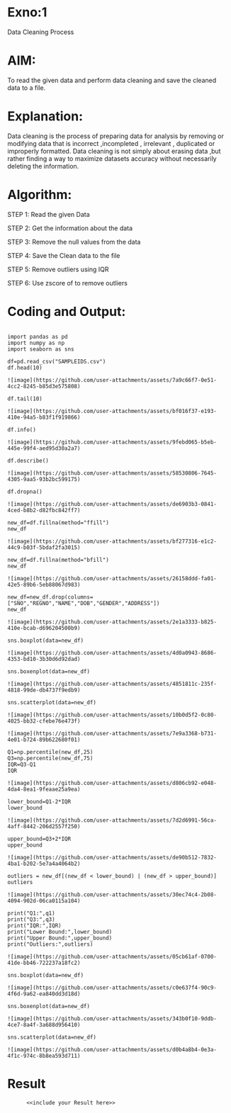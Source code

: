 # Exno:1
Data Cleaning Process

# AIM:
To read the given data and perform data cleaning and save the cleaned data to a file.

# Explanation:
Data cleaning is the process of preparing data for analysis by removing or modifying data that is incorrect ,incompleted , irrelevant , duplicated or improperly formatted. Data cleaning is not simply about erasing data ,but rather finding a way to maximize datasets accuracy without necessarily deleting the information.

# Algorithm:
STEP 1: Read the given Data

STEP 2: Get the information about the data

STEP 3: Remove the null values from the data

STEP 4: Save the Clean data to the file

STEP 5: Remove outliers using IQR

STEP 6: Use zscore of to remove outliers

# Coding and Output:
```

import pandas as pd
import numpy as np
import seaborn as sns

df=pd.read_csv("SAMPLEIDS.csv")
df.head(10)

![image](https://github.com/user-attachments/assets/7a9c66f7-0e51-4cc2-8245-b85d3e575808)

df.tail(10)

![image](https://github.com/user-attachments/assets/bf016f37-e193-410e-94a5-b83f1f919866)

df.info()

![image](https://github.com/user-attachments/assets/9febd065-b5eb-445e-99f4-aed95d30a2a7)

df.describe()

![image](https://github.com/user-attachments/assets/58530806-7645-4305-9aa5-93b2bc599175)

df.dropna()

![image](https://github.com/user-attachments/assets/de6903b3-0841-4ced-b8b2-d82fbc842ff7)

new_df=df.fillna(method="ffill")
new_df

![image](https://github.com/user-attachments/assets/bf277316-e1c2-44c9-b03f-5bdaf2fa3015)

new_df=df.fillna(method="bfill")
new_df

![image](https://github.com/user-attachments/assets/26158ddd-fa01-42e5-89b6-5eb88067d983)

new_df=new_df.drop(columns=["SNO","REGNO","NAME","DOB","GENDER","ADDRESS"])
new_df

![image](https://github.com/user-attachments/assets/2e1a3333-b825-410e-bcab-d696204500b9)

sns.boxplot(data=new_df)

![image](https://github.com/user-attachments/assets/4d0a0943-8686-4353-bd10-3b30d6d92dad)

sns.boxenplot(data=new_df)

![image](https://github.com/user-attachments/assets/4851811c-235f-4818-99de-db4737f9edb9)

sns.scatterplot(data=new_df)

![image](https://github.com/user-attachments/assets/10b0d5f2-0c80-4025-bb32-cfebe76e473f)

![image](https://github.com/user-attachments/assets/7e9a3368-b731-4e01-b724-89b622680f01)

Q1=np.percentile(new_df,25)
Q3=np.percentile(new_df,75)
IQR=Q3-Q1
IQR

![image](https://github.com/user-attachments/assets/d806cb92-e048-4da4-8ea1-9feaae25a9ea)

lower_bound=Q1-2*IQR
lower_bound

![image](https://github.com/user-attachments/assets/7d2d6991-56ca-4aff-8442-206d2557f250)

upper_bound=Q3+2*IQR
upper_bound

![image](https://github.com/user-attachments/assets/de90b512-7832-4ba1-b202-5e7a4a4064b2)

outliers = new_df[(new_df < lower_bound) | (new_df > upper_bound)]
outliers

![image](https://github.com/user-attachments/assets/30ec74c4-2b08-4094-902d-06ca0115a104)

print("Q1:",q1)
print("Q3:",q3)
print("IQR:",IQR)
print("Lower Bound:",lower_bound)
print("Upper Bound:",upper_bound)
print("Outliers:",outliers)

![image](https://github.com/user-attachments/assets/05cb61af-0700-41de-bb46-722237a18fc2)

sns.boxplot(data=new_df)

![image](https://github.com/user-attachments/assets/c0e637f4-90c9-4f6d-9a62-ea840dd3d18d)

sns.boxenplot(data=new_df)

![image](https://github.com/user-attachments/assets/343b0f10-9ddb-4ce7-8a4f-3a688d956410)

sns.scatterplot(data=new_df)

![image](https://github.com/user-attachments/assets/d0b4a8b4-0e3a-4f1c-974c-8b8ea593d711)

```
# Result
          <<include your Result here>>
